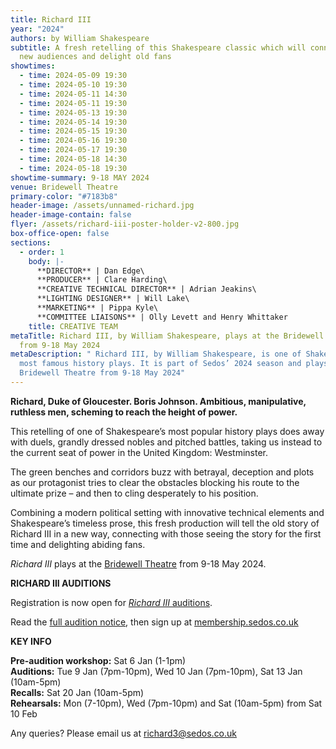 ```yaml
---
title: Richard III
year: "2024"
authors: by William Shakespeare
subtitle: A fresh retelling of this Shakespeare classic which will connect to
  new audiences and delight old fans
showtimes:
  - time: 2024-05-09 19:30
  - time: 2024-05-10 19:30
  - time: 2024-05-11 14:30
  - time: 2024-05-11 19:30
  - time: 2024-05-13 19:30
  - time: 2024-05-14 19:30
  - time: 2024-05-15 19:30
  - time: 2024-05-16 19:30
  - time: 2024-05-17 19:30
  - time: 2024-05-18 14:30
  - time: 2024-05-18 19:30
showtime-summary: 9-18 MAY 2024
venue: Bridewell Theatre
primary-color: "#7183b8"
header-image: /assets/unnamed-richard.jpg
header-image-contain: false
flyer: /assets/richard-iii-poster-holder-v2-800.jpg
box-office-open: false
sections:
  - order: 1
    body: |-
      **DIRECTOR** | Dan Edge\
      **PRODUCER** | Clare Harding\
      **CREATIVE TECHNICAL DIRECTOR** | Adrian Jeakins\
      **LIGHTING DESIGNER** | Will Lake\
      **MARKETING** | Pippa Kyle\
      **COMMITTEE LIAISONS** | Olly Levett and Henry Whittaker
    title: CREATIVE TEAM
metaTitle: Richard III, by William Shakespeare, plays at the Bridewell Theatre
  from 9-18 May 2024
metaDescription: " Richard III, by William Shakespeare, is one of Shakespeare’s
  most famous history plays. It is part of Sedos’ 2024 season and plays at the
  Bridewell Theatre from 9-18 May 2024"
---
```

**Richard, Duke of Gloucester. Boris Johnson. Ambitious, manipulative, ruthless men, scheming to reach the height of power.**

This retelling of one of Shakespeare’s most popular history plays does away with duels, grandly dressed nobles and pitched battles, taking us instead to the current seat of power in the United Kingdom: Westminster. 

The green benches and corridors buzz with betrayal, deception and plots as our protagonist tries to clear the obstacles blocking his route to the ultimate prize – and then to cling desperately to his position.

Combining a modern political setting with innovative technical elements and Shakespeare’s timeless prose, this fresh production will tell the old story of Richard III in a new way, connecting with those seeing the story for the first time and delighting abiding fans.

*Richard III* plays at the [Bridewell Theatre](https://www.sedos.co.uk/venues/bridewell) from 9-18 May 2024.

**RICHARD III AUDITIONS**

Registration is now open for [*Richard III* auditions](https://www.sedos.co.uk/events/richard-iii-auditions).

Read the [full audition notice](https://drive.google.com/file/d/1XyyHw5lHuV4i7lYDXKCsrzFmHsOhqC25/view?usp=sharing), then sign up at [membership.sedos.co.uk](https://membership.sedos.co.uk/signup/)

**KEY INFO**

**Pre-audition workshop:** Sat 6 Jan (1-1pm)\
**Auditions:** Tue 9 Jan (7pm-10pm), Wed 10 Jan (7pm-10pm), Sat 13 Jan (10am-5pm)\
**Recalls:** Sat 20 Jan (10am-5pm)\
**Rehearsals:** Mon (7-10pm), Wed (7pm-10pm) and Sat (10am-5pm) from Sat 10 Feb

Any queries? Please email us at [richard3@sedos.co.uk](mailto:richard3@sedos.co.uk)